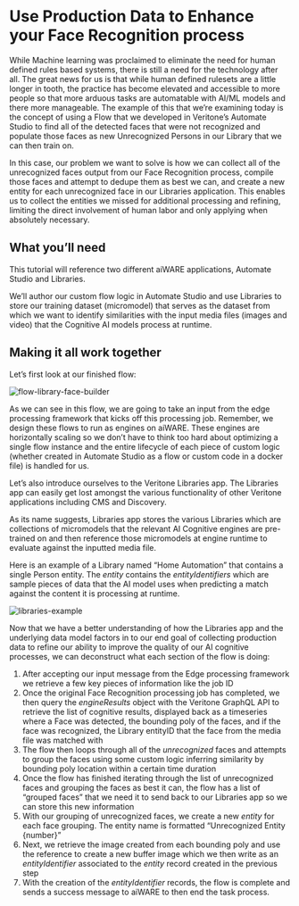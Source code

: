 # Use Production Data to Enhance your Face Recognition process

While Machine learning was proclaimed to eliminate the need for human defined rules based systems, there is still a need for the technology after all. The great news for us is that while human defined rulesets are a little longer in tooth, the practice has become elevated and accessible to more people so that more arduous tasks are automatable with AI/ML models and there more manageable. The example of this that we’re examining today is the concept of using a Flow that we developed in Veritone’s Automate Studio to find all of the detected faces that were not recognized and populate those faces as new Unrecognized Persons in our Library that we can then train on.

In this case, our problem we want to solve is how we can collect all of the unrecognized faces output from our Face Recognition process, compile those faces and attempt to dedupe them as best we can, and create a new entity for each unrecognized face in our Libraries application. This enables us to collect the entities we missed for additional processing and refining, limiting the direct involvement of human labor and only applying when absolutely necessary.

## What you’ll need

This tutorial will reference two different aiWARE applications, Automate Studio and Libraries. 

We’ll author our custom flow logic in Automate Studio and use Libraries to store our training dataset (micromodel) that serves as the dataset from which we want to identify similarities with the input media files (images and video) that the Cognitive AI models process at runtime.

## Making it all work together

Let’s first look at our finished flow:

![flow-library-face-builder](/_automateBlog6-facebuilderbot.png)

As we can see in this flow, we are going to take an input from the edge processing framework that kicks off this processing job. Remember, we design these flows to run as engines on aiWARE. These engines are horizontally scaling so we don’t have to think too hard about optimizing a single flow instance and the entire lifecycle of each piece of custom logic (whether created in Automate Studio as a flow or custom code in a docker file) is handled for us.

Let’s also introduce ourselves to the Veritone Libraries app. The Libraries app can easily get lost amongst the various functionality of other Veritone applications including CMS and Discovery.

As its name suggests, Libraries app stores the various Libraries which are collections of micromodels that the relevant AI Cognitive engines are pre-trained on and then reference those micromodels at engine runtime to evaluate against the inputted media file.

Here is an example of a Library named “Home Automation” that contains a single Person entity. The _entity_ contains the _entityIdentifiers_ which are sample pieces of data that the AI model uses when predicting a match against the content it is processing at runtime.

![libraries-example](/_automateBlog6-libraries.png)

Now that we have a better understanding of how the Libraries app and the underlying data model factors in to our end goal of collecting production data to refine our ability to improve the quality of our AI cognitive processes, we can deconstruct what each section of the flow is doing:

1. After accepting our input message from the Edge processing framework we retrieve a few key pieces of information like the job ID
1. Once the original Face Recognition processing job has completed, we then query the _engineResults_ object with the Veritone GraphQL API to retrieve the list of cognitive results, displayed back as a timeseries where a Face was detected, the bounding poly of the faces, and if the face was recognized, the Library entityID that the face from the media file was matched with
1. The flow then loops through all of the _unrecognized_ faces and attempts to group the faces using some custom logic inferring similarity by bounding poly location within a certain time duration
1. Once the flow has finished iterating through the list of unrecognized faces and grouping the faces as best it can, the flow has a list of “grouped faces” that we need it to send back to our Libraries app so we can store this new information
1. With our grouping of unrecognized faces, we create a new _entity_ for each face grouping. The entity name is formatted “Unrecognized Entity {number}”
1. Next, we retrieve the image created from each bounding poly and use the reference to create a new buffer image which we then write as an _entityIdentifier_  associated to the _entity_ record created in the previous step
1. With the creation of the _entityIdentifier_ records, the flow is complete and sends a success message to aiWARE to then end the task process.
